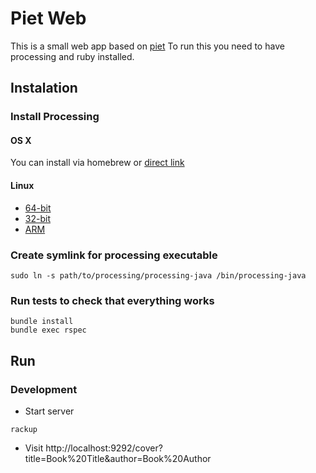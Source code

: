 # Piet Web

This is a small web app based on [piet](http://github.com/thesmartnik/piet)
To run this you need to have processing and ruby installed.

## Instalation

### Install Processing

#### OS X

You can install via homebrew or [direct link](http://download.processing.org/processing-3.3.7-macosx.zip)

#### Linux

* [64-bit](http://download.processing.org/processing-3.3.7-linux64.tgz)
* [32-bit](http://download.processing.org/processing-3.3.7-linux32.tgz)
* [ARM](http://download.processing.org/processing-3.3.7-linux-armv6hf.tgz)

### Create symlink for processing executable
```
sudo ln -s path/to/processing/processing-java /bin/processing-java
```

### Run tests to check that everything works

```
bundle install
bundle exec rspec
```

## Run

### Development

* Start server
```
rackup
```

* Visit http://localhost:9292/cover?title=Book%20Title&author=Book%20Author
